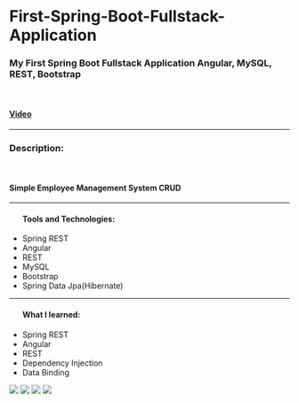 # First-Spring-Boot-Fullstack-Application
<h3>My First Spring Boot Fullstack Application Angular, MySQL, REST, Bootstrap</h3>
<br/>
<h4><a href="https://youtu.be/sNQWl150kRc">Video<a/></h4>
<hr/>
<h3>Description:</h3><br/>
<h4>Simple Employee Management System CRUD</h4>
<hr/>
<ul><h4>Tools and Technologies:</h4>
<li>Spring REST</li>
<li>Angular</li>
<li>REST</li>
<li>MySQL</li>
<li>Bootstrap</li>
<li>Spring Data Jpa(Hibernate)</li>
</ul>
<hr/>
<ul><h4>What I learned:</h4>
<li>Spring REST</li>
<li>Angular</li>
<li>REST</li>
<li>Dependency Injection</li>
<li>Data Binding</li>
</ul>


<img src="https://user-images.githubusercontent.com/113698340/228274163-0df1abc0-7142-4819-9cb9-5d51b2edcbe2.png">
<img src="https://user-images.githubusercontent.com/113698340/228274322-ad79c673-0b87-4e30-a9b4-002cf5606abc.png">
<img src="https://user-images.githubusercontent.com/113698340/228274337-ef52ea7e-7ab7-4dbe-a27e-bcb336c1fc57.png">
<img src="https://user-images.githubusercontent.com/113698340/228274345-008a1601-dca6-48e1-8d72-87e7b9246dbf.png">
